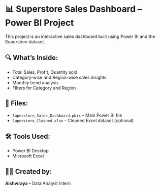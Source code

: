 # 📊 Superstore Sales Dashboard – Power BI Project

This project is an interactive sales dashboard built using Power BI and the Superstore dataset.

## 🔍 What’s Inside:
- Total Sales, Profit, Quantity sold
- Category-wise and Region-wise sales insights
- Monthly trend analysis
- Filters for Category and Region

## 📁 Files:
- `Superstore_Sales_Dashboard.pbix` – Main Power BI file
- `Superstore_Cleaned.xlsx` – Cleaned Excel dataset (optional)

## 🛠 Tools Used:
- Power BI Desktop
- Microsoft Excel

## 👨‍💼 Created by:
**Aishwraya** – Data Analyst Intern
